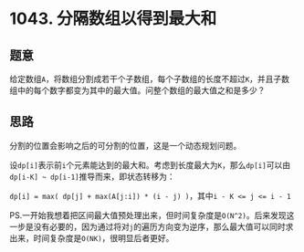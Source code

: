 # 1043. 分隔数组以得到最大和

## 题意

给定数组`A`，将数组分割成若干个子数组，每个子数组的长度不超过`K`，并且子数组中的每个数字都变为其中的最大值。问整个数组的最大值之和是多少？

## 思路

分割的位置会影响之后的可分割的位置，这是一个动态规划问题。

设`dp[i]`表示前`i`个元素能达到的最大和。考虑到长度最大为`K`，那么`dp[i]`可以由`dp[i-K] ~ dp[i-1]`推导而来，即状态转移为：

`dp[i] = max( dp[j] + max(A[j:i]) * (i - j) )`，其中`i - K <= j <= i - 1`

PS.一开始我想着把区间最大值预处理出来，但时间复杂度是`O(N^2)`。后来发现这一步是没有必要的，因为通过将对`j`的遍历方向变为逆序，那么最大值可以同时求出来，时间复杂度是`O(NK)`，很明显后者更好。
